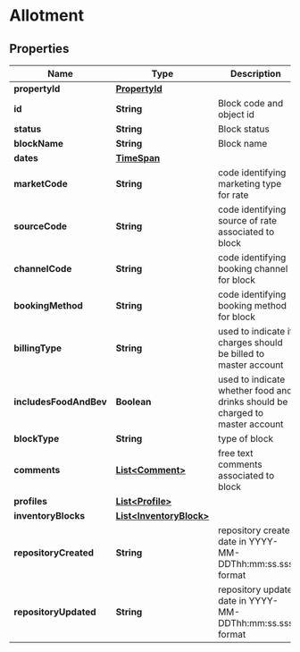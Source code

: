 
# Allotment

## Properties
Name | Type | Description | Notes
------------ | ------------- | ------------- | -------------
**propertyId** | [**PropertyId**](PropertyId.md) |  |  [optional]
**id** | **String** | Block code and object id |  [optional]
**status** | **String** | Block status |  [optional]
**blockName** | **String** | Block name |  [optional]
**dates** | [**TimeSpan**](TimeSpan.md) |  |  [optional]
**marketCode** | **String** | code identifying marketing type for rate |  [optional]
**sourceCode** | **String** | code identifying source of rate associated to block |  [optional]
**channelCode** | **String** | code identifying booking channel for block |  [optional]
**bookingMethod** | **String** | code identifying booking method for block |  [optional]
**billingType** | **String** | used to indicate if charges should be billed to master account |  [optional]
**includesFoodAndBev** | **Boolean** | used to indicate whether food and drinks should be charged to master account |  [optional]
**blockType** | **String** | type of block |  [optional]
**comments** | [**List&lt;Comment&gt;**](Comment.md) | free text comments associated to block |  [optional]
**profiles** | [**List&lt;Profile&gt;**](Profile.md) |  |  [optional]
**inventoryBlocks** | [**List&lt;InventoryBlock&gt;**](InventoryBlock.md) |  |  [optional]
**repositoryCreated** | **String** | repository create date in YYYY-MM-DDThh:mm:ss.sss format |  [optional]
**repositoryUpdated** | **String** | repository update date in YYYY-MM-DDThh:mm:ss.sss format |  [optional]



